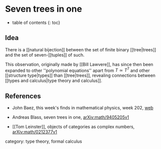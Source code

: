
# Seven trees in one
* table of contents
{: toc}

## Idea

There is a [[natural bijection]] between the set of finite binary [[tree|trees]] and the set of seven-[[tuples]] of such.

This observation, originally made by [[Bill Lawvere]], has since then been expanded to other ''polynomial equations'' apart from $T \simeq T^7$ and other [[structure type|types]] than [[tree|trees]], revealing connections between [[types and calculus|type theory and calculus]].


## References

* John Baez, this week's finds in mathematical physics, week 202, [web](http://math.ucr.edu/home/baez/week202.html)

* Andreas Blass, seven trees in one, [arXiv:math/9405205v1](http://arxiv.org/abs/math/9405205)

* [[Tom Leinster]], objects of categories as complex numbers, [arXiv:math/0212377v1](http://arxiv.org/abs/math/0212377)


category: type theory, formal calculus
